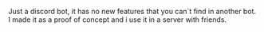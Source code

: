 Just a discord bot, it has no new features that you can´t find in another bot. I made it as a proof of concept and i use it in a server with friends.
